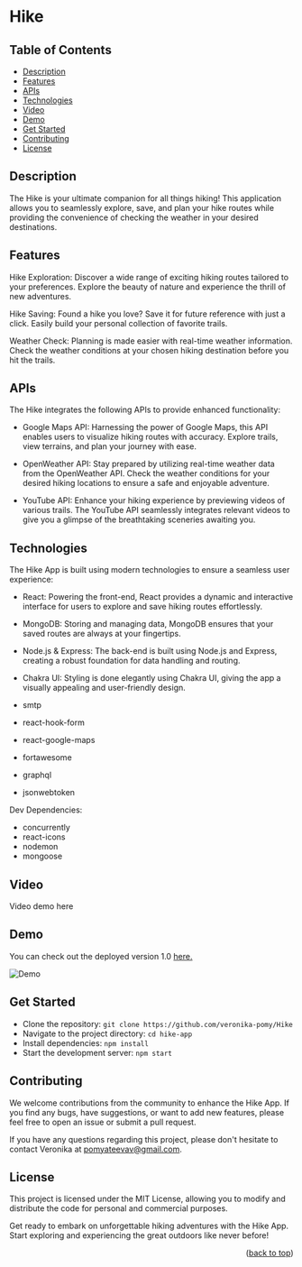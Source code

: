 # Hike

## Table of Contents

  <ul>
    <li>
      <a href="#description">Description</a>
    </li>
    <li>
        <a href="#features">Features</a>
    </li>
    <li>
        <a href="#apis">APIs</a>
    </li>
    <li>
        <a href="#technologies">Technologies</a>
    </li>
    <li>
      <a href="#video">Video</a>
    </li>
    <li>
      <a href="#demo">Demo</a>
    </li>
    <li>
        <a href="#get-started">Get Started</a>
    </li>
        <li>
        <a href="#contributing">Contributing</a>
    </li>
        <li>
        <a href="#license">License</a>
    </li>
  </ul>

## Description

The Hike is your ultimate companion for all things hiking! This application allows you to seamlessly explore, save, and plan your hike routes while providing the convenience of checking the weather in your desired destinations.

## Features

Hike Exploration: Discover a wide range of exciting hiking routes tailored to your preferences. Explore the beauty of nature and experience the thrill of new adventures.

Hike Saving: Found a hike you love? Save it for future reference with just a click. Easily build your personal collection of favorite trails.

Weather Check: Planning is made easier with real-time weather information. Check the weather conditions at your chosen hiking destination before you hit the trails.

## APIs

The Hike integrates the following APIs to provide enhanced functionality:

- Google Maps API: Harnessing the power of Google Maps, this API enables users to visualize hiking routes with accuracy. Explore trails, view terrains, and plan your journey with ease.

- OpenWeather API: Stay prepared by utilizing real-time weather data from the OpenWeather API. Check the weather conditions for your desired hiking locations to ensure a safe and enjoyable adventure.

- YouTube API: Enhance your hiking experience by previewing videos of various trails. The YouTube API seamlessly integrates relevant videos to give you a glimpse of the breathtaking sceneries awaiting you.

## Technologies

The Hike App is built using modern technologies to ensure a seamless user experience:

- React: Powering the front-end, React provides a dynamic and interactive interface for users to explore and save hiking routes effortlessly.

- MongoDB: Storing and managing data, MongoDB ensures that your saved routes are always at your fingertips.

- Node.js & Express: The back-end is built using Node.js and Express, creating a robust foundation for data handling and routing.

- Chakra UI: Styling is done elegantly using Chakra UI, giving the app a visually appealing and user-friendly design.

- smtp
- react-hook-form
- react-google-maps
- fortawesome
- graphql
- jsonwebtoken

Dev Dependencies:

- concurrently
- react-icons
- nodemon
- mongoose

## Video

Video demo here

## Demo

You can check out the deployed version 1.0 [here.]()

![Demo]()

## Get Started

- Clone the repository: `git clone https://github.com/veronika-pomy/Hike`
- Navigate to the project directory: `cd hike-app`
- Install dependencies: `npm install`
- Start the development server: `npm start`

## Contributing

We welcome contributions from the community to enhance the Hike App. If you find any bugs, have suggestions, or want to add new features, please feel free to open an issue or submit a pull request.

If you have any questions regarding this project, please don't hesitate to contact Veronika at pomyateevav@gmail.com.

## License

This project is licensed under the MIT License, allowing you to modify and distribute the code for personal and commercial purposes.

Get ready to embark on unforgettable hiking adventures with the Hike App. Start exploring and experiencing the great outdoors like never before!

<p align="right">(<a href="#hike">back to top</a>)</p>
